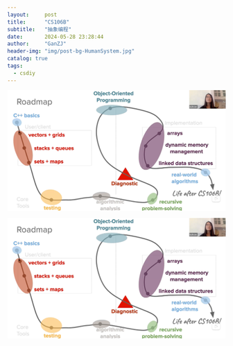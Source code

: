 ```yaml
---
layout:     post
title:      "CS106B"
subtitle:   "抽象编程"
date:       2024-05-28 23:28:44
author:     "GanZJ"
header-img: "img/post-bg-HumanSystem.jpg"
catalog: true
tags:
  - csdiy
---
```


![image-20240528234043352](./assets/image-20240528234043352.png)

![image-20240528234043352](assets/image-20240528234043352.png)
